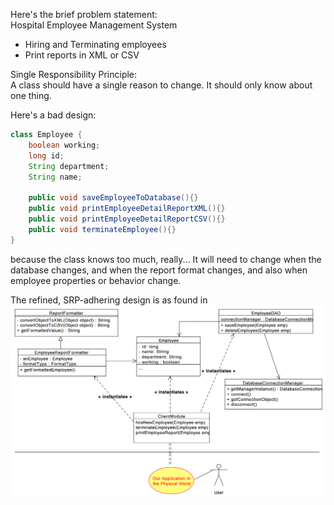 Here's the brief problem statement:  
Hospital Employee Management System  
- Hiring and Terminating employees
- Print reports in XML or CSV

Single Responsibility Principle:  
A class should have a single reason to change. It should only know about one thing.


Here's a bad design:
```java
class Employee {
    boolean working;
    long id;
    String department;
    String name;

    public void saveEmployeeToDatabase(){}
    public void printEmployeeDetailReportXML(){}
    public void printEmployeeDetailReportCSV(){}
    public void terminateEmployee(){}
}
```
because the class knows too much, really...
It will need to change when the database changes,
    and when the report format changes, and also when
    employee properties or behavior change.


The refined, SRP-adhering design is as found in ![UML.png](./UML.png)
